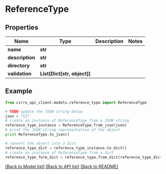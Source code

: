 # ReferenceType


## Properties

Name | Type | Description | Notes
------------ | ------------- | ------------- | -------------
**name** | **str** |  | 
**description** | **str** |  | 
**directory** | **str** |  | 
**validation** | **List[Dict[str, object]]** |  | 

## Example

```python
from cirro_api_client.models.reference_type import ReferenceType

# TODO update the JSON string below
json = "{}"
# create an instance of ReferenceType from a JSON string
reference_type_instance = ReferenceType.from_json(json)
# print the JSON string representation of the object
print ReferenceType.to_json()

# convert the object into a dict
reference_type_dict = reference_type_instance.to_dict()
# create an instance of ReferenceType from a dict
reference_type_form_dict = reference_type.from_dict(reference_type_dict)
```
[[Back to Model list]](../README.md#documentation-for-models) [[Back to API list]](../README.md#documentation-for-api-endpoints) [[Back to README]](../README.md)


